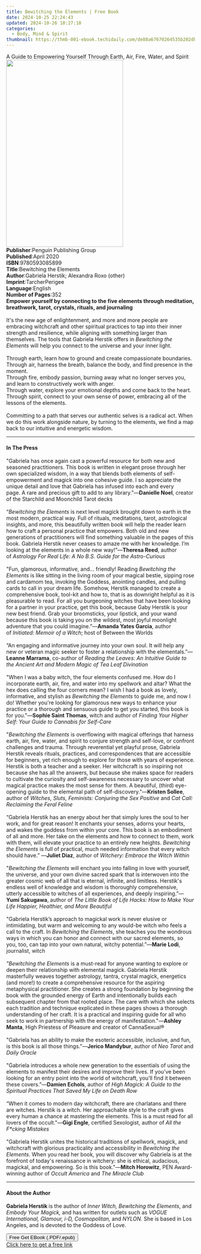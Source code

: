 ```yaml
---
title: Bewitching the Elements | Free Book
date: 2024-10-25 22:24:43
updated: 2024-10-26 10:27:10
categories:
  - Body, Mind & Spirit
thumbnail: https://thmb-001-ebook.techidaily.com/de88a67670264535b202dba07e56a51d7b4906ffefbca0597087f0d37d16bfbf.jpg
---
```

<main id="book-container">
  <div class="flex flex-col">
    <div class="book-brief flex-1 py-6 px-4 sm:p-6 md:py-10 md:px-8">
      <!-- brief-->
      <div class="book-brief-main">
        A Guide to Empowering Yourself Through Earth, Air, Fire, Water, and
        Spirit
      </div>
    </div>
    <div
      class="book-meta-info flex-1 grid gap-4 col-start-1 col-end-3 row-start-1 sm:mb-6 sm:grid-cols-4 lg:gap-6 lg:col-start-2 lg:row-end-6 lg:row-span-6 lg:mb-0"
    >
      <div
        class="book-meta-info-left place-content-center mt-4 p-4 text-sm leading-6 col-start-2 col-span-2 dark:text-slate-400"
      >
        <img
          class="w-full h-500 object-cover rounded-lg sm:h-255 sm:col-span-2 lg:col-span-full"
          src="https://img-001-ebook.techidaily.com/252f56823ee17f97bcea702e9bfcf6667b40ff71d5d39f90928e20ea5d6011bc.jpg"
          alt=""
          width="312"
          height="500"
        />
      </div>
      <div
        class="book-meta-info-right mt-2 col-start-1 row-start-2 col-span-3 self-center"
      >
        <!-- meta data  -->
        <div class="flex flex-col px-4 md:px-8">
          <div class="flex-1">
            <strong>Publisher</strong>:<span class="px-2"
              >Penguin Publishing Group</span
            >
          </div>
          <div class="flex-1">
            <strong>Published</strong>:<span class="px-2">April 2020</span>
          </div>
          <div class="flex-1">
            <strong>ISBN</strong>:<span class="px-2">9780593085899</span>
          </div>
          <div class="flex-1">
            <strong>Title</strong>:<span class="px-2"
              >Bewitching the Elements</span
            >
          </div>
          <div class="flex-1">
            <strong>Author</strong>:<span class="px-2"
              >Gabriela Herstik; Alexandra Roxo (other)</span
            >
          </div>
          <div class="flex-1">
            <strong>Imprint</strong>:<span class="px-2">TarcherPerigee</span>
          </div>
          <div class="flex-1">
            <strong>Language</strong>:<span class="px-2">English</span>
          </div>
          <div class="flex-1">
            <strong>Number of Pages</strong>:<span class="px-2">352</span>
          </div>
        </div>
      </div>
    </div>
    <div class="book-description flex-1 py-6 px-4 sm:p-6 md:py-10 md:px-8">
      <div class="book-description-main">
        <div accordion-content="" id="description">
          <b
            ><b
              >Empower yourself by connecting to the five elements through
              meditation, breathwork, tarot, crystals, rituals, and
              journaling</b
            ></b
          ><br /><br />It's the new age of enlightenment, and more and more
          people are embracing witchcraft and other spiritual practices&nbsp;to
          tap into their inner strength and resilience, while aligning with
          something larger than themselves. The tools that Gabriela Herstik
          offers in <i>Bewitching the Elements</i> will help you connect to the
          universe and your inner light.<br /><br />Through earth, learn how to
          ground and create compassionate boundaries.<br />Through air, harness
          the breath, balance the body, and find presence in the moment.<br />Through
          fire, embody passion, burning away what no longer serves you, and
          learn to constructively work with anger.<br />Through water, explore
          your emotional depths and come back to the heart.<br />Through spirit,
          connect to your own sense of power, embracing all of the lessons of
          the elements.<br /><br />Committing to a path that serves our
          authentic selves is a radical act. When we do this work alongside
          nature, by turning to the elements, we find a map back to our
          intuitive and energetic wisdom.
        </div>
        <div class="accordion-fader"></div>
      </div>
    </div>
    <div class="book-excerpts flex-1 py-6 px-4 sm:p-6 md:py-10 md:px-8">
      <!-- excerpts-->
      <div class="book-excerpts-main">
        <hr />
        <h4 class="placeholder placeholder-heading">
          <span>In The Press</span>
        </h4>
        <p>
          "Gabriela has once again cast a powerful resource for both new and
          seasoned practitioners. This book is written in elegant prose through
          her own specialized wisdom, in a way that blends both elements of
          self-empowerment and magick into one cohesive guide.&nbsp;I so
          appreciate the unique detail and love that Gabriela has infused into
          each and every page.&nbsp;A&nbsp;rare and precious gift to add to any
          library."—<b>Danielle Noel</b>, creator of the Starchild and Moonchild
          Tarot decks<br /><br />“<i>Bewitching the Elements</i>&nbsp;is next
          level magick brought down to earth in the most modern, practical way.
          Full of rituals, meditations, tarot, astrological insights, and more,
          this beautifully written book will help the reader learn how to craft
          a personal practice that empowers. Both old and new generations of
          practitioners will find something valuable in the pages of this book.
          Gabriela Herstik never ceases to amaze me with her knowledge. I’m
          looking at the elements in a whole new way!”—<b>Theresa Reed</b>,
          author of<i
            >&nbsp;Astrology For Real Life: A No B.S. Guide for the
            Astro-Curious<br /><br /></i
          >"Fun, glamorous, informative, and... friendly! Reading&nbsp;<i
            >Bewitching the Elements</i
          >&nbsp;is like sitting in the living room of your magical bestie,
          sipping rose and cardamom tea, invoking the Goddess,
          anointing&nbsp;candles, and pulling cards to call in your dream life.
          Somehow, Herstik managed to create a comprehensive book, tool-kit and
          how to, that is as downright helpful as it is pleasurable to read. For
          all you burgeoning witches that have been looking for a partner in
          your practice, get this book, because Gaby Herstik is your new best
          friend. Grab your broomsticks, your lipstick, and your wand because
          this book is taking you on the wildest, most joyful moonlight
          adventure that you could imagine.”—<b>Amanda Yates Garcia</b>, author
          of&nbsp;<i>Initiated: Memoir of a Witch</i>;&nbsp;host of Between the
          Worlds<br /><i><br /></i>“An engaging and informative journey into
          your own soul. It will help any new or veteran magic seeker to foster
          a relationship with the elementals.”—<b>Leanne Marrama</b>, co-author
          of
          <i
            >Reading the Leaves:&nbsp;An Intuitive Guide to the Ancient Art and
            Modern Magic of Tea Leaf Divination<br />
          </i>
          <br />"When I was a baby witch, the four elements confused me. How do
          I incorporate earth, air, fire, and water into my spellwork and altar?
          What the hex does calling the four corners mean? I wish I had a book
          as lovely, informative, and stylish as&nbsp;<i
            >Bewitching the Elements</i
          >&nbsp;to guide me, and now I do! Whether you're looking for glamorous
          new ways to enhance your practice or a thorough and sensuous guide to
          get you started, this book is for you."—<b>Sophie Saint Thomas</b>,
          witch and author of&nbsp;<i
            >Finding Your Higher Self: Your Guide to Cannabis for
            Self-Care&nbsp;</i
          >
          <br />
          <i><br /></i>"<i>Bewitching the Elements</i>&nbsp;is overflowing with
          magical offerings that harness earth, air, fire, water, and spirit to
          conjure strength and self-love,&nbsp;or confront challenges and
          trauma. Through reverential yet playful prose, Gabriela Herstik
          reveals rituals, practices, and correspondences that are accessible
          for beginners, yet rich enough to explore for those with years of
          experience. Herstik is both a teacher and a seeker. Her witchcraft is
          so inspiring not because she has all the answers, but because she
          makes space for readers to cultivate the curiosity and self-awareness
          necessary to uncover what magical practice makes the most sense for
          them. A&nbsp;beautiful, (third) eye-opening guide to the elemental
          path of self-discovery."—<b>Kristen Sollee</b>, author of&nbsp;<i
            >Witches, Sluts, Feminists: Conjuring the Sex Positive</i
          >&nbsp;and&nbsp;<i>Cat Call: Reclaiming the Feral Feline</i
          ><br /><br />“Gabriela Herstik has an energy about her that simply
          lures the soul to her work, and for great reason! It enchants your
          senses, adorns your hearts, and wakes the goddess from within your
          core. This book is an embodiment of all and more.&nbsp;Her take on the
          elements and how to connect to them, work with them, will elevate your
          practice to an entirely new heights.&nbsp;<i
            >Bewitching the Elements&nbsp;</i
          >is&nbsp;full of practical, much needed information
          that&nbsp;every&nbsp;witch should have.” —<b>Juliet Diaz</b>, author
          of&nbsp;<i>Witchery: Embrace the Witch Within<br /></i><br />"<i
            >Bewitching the Elements </i
          >will enchant you into falling in love with yourself, the universe,
          and your own divine sacred spark that is interwoven into the greater
          cosmic web of all that is eternal, infinite, and limitless. Herstik's
          endless well of knowledge and wisdom is thoroughly comprehensive,
          utterly accessible to witches of all experiences, and deeply
          inspiring.”—<b>Yumi Sakugawa</b>, author of&nbsp;<i
            >The Little Book of Life Hacks: How to Make Your Life Happier,
            Healthier, and More Beautiful&nbsp;</i
          >
          <br /><br />"Gabriela Herstik’s approach to magickal work is never
          elusive or intimidating, but warm and welcoming to any would-be witch
          who feels a call to the craft. In<i> Bewitching the Elements</i>, she
          teaches you the wondrous ways in which you can honor and connect with
          our sacred elements, so you, too, can tap into your own natural,
          witchy potential.”—<b>Marie Lodi</b>, journalist, witch<i
            ><br /><br />"Bewitching the Elements</i
          >&nbsp;is a must-read for anyone wanting to explore or deepen their
          relationship with elemental magick. Gabriela Herstik masterfully
          weaves together astrology, tantra, crystal magick, energetics (and
          more!) to create a comprehensive resource for the aspiring
          metaphysical practitioner. She creates a strong foundation by
          beginning the book with the grounded energy of Earth and intentionally
          builds each subsequent chapter from that rooted place. The care with
          which she selects each tradition and technique explicated in these
          pages shows a thorough understanding of her craft. It is a practical
          and inspiring guide for all who seek to work in partnership with the
          energy of manifestation."—<b>Ashley Manta</b>, High Priestess of
          Pleasure and creator of CannaSexual®&nbsp;<i><br /></i
          ><br />"Gabriela has an ability to make the esoteric accessible,
          inclusive, and fun, is this book is all those things."—<b
            >Jerico Mandybur</b
          >, author of<i> Neo Tarot </i>and <i>Daily Oracle</i
          ><br /><br />"Gabriela introduces a whole new generation to the
          essentials of using the elements to manifest their desires and improve
          their lives. If you’ve been looking for an entry point into the world
          of witchcraft, you’ll find it between these covers.”—<b
            >Damien Echols</b
          >, author of
          <i
            >High Magick: A Guide to the Spiritual Practices That Saved My Life
            on Death Row</i
          ><br /><br />“When it comes to modern day witchcraft, there are
          charlatans and there are witches. Herstik is a witch. Her approachable
          style to the craft gives every human a chance at mastering the
          elements. This is a must read for all lovers of the occult."—<b
            >Gigi Engle</b
          >, certified Sexologist, author of <i>All the F*cking Mistakes</i
          ><br /><br />"Gabriela Herstik unites the historical traditions of
          spellwork, magick, and witchcraft with glorious practicality and
          accessibility in&nbsp;<i>Bewitching the Elements</i>. When you read
          her book, you will discover why Gabriela is at the forefront of
          today's renaissance in witchery: she is ethical, audacious, magickal,
          and empowering. So is this book."—<b>Mitch Horowitz</b>, PEN
          Award-winning author of&nbsp;<i>Occult America&nbsp;</i>and<i
            >&nbsp;The Miracle Club</i
          >
        </p>
      </div>
    </div>
    <div class="book-about-author flex-1 py-6 px-4 sm:p-6 md:py-10 md:px-8">
      <!-- about author-->
      <div class="book-main-author-main">
        <hr />
        <h4 class="placeholder placeholder-heading">
          <span>About the Author</span>
        </h4>
        <p>
          <b>Gabriela Herstik </b>is the author of
          <i>Inner Witch, Bewitching the Elements</i>, and
          <i>Embody Your Magick,</i> and has written for outlets such as
          <i>VOGUE International, Glamour, i-D, Cosmopolitan,</i> and
          <i>NYLON.</i> She is based in Los Angeles, and is devoted to the
          Goddess of Love.
        </p>
      </div>
    </div>
    <div class="book-free-get flex-1 py-6 px-4 sm:p-6 md:py-10 md:px-8">
      <button
        id="btn-free-get"
        class="bg-blue-500 hover:bg-blue-700 text-white font-bold py-2 px-4 rounded"
      >
        Free Get EBook (.PDF/.epub)
      </button>
      <div id="countdown-display" class="px-2 text-lg mt-2"></div>
      <a
        id="free-link"
        class="hidden bg-blue-500 hover:bg-blue-700 text-white font-bold py-2 px-4 rounded"
        href="https://www.ebooks.com/en-us/book/209775863/bewitching-the-elements/gabriela-herstik/"
        target="_blank"
        >Click here to get a free link</a
      >
    </div>
    <script>
      let countdownTime = 0;
      let countdownInterval = null;
      document
        .getElementById('btn-free-get')
        .addEventListener('click', startCountdown);
      function startCountdown() {
        countdownTime = new Date().getTime() + 60000 * 3;
        countdownInterval = setInterval(updateCountdown, 1000);
        document.getElementById('btn-free-get').disabled = true;
        document
          .getElementById('btn-free-get')
          .classList.add('bg-gray-500', 'cursor-not-allowed');
      }
      function updateCountdown() {
        let currentTime = new Date().getTime();
        let timeLeft = countdownTime - currentTime;
        let secondsLeft = Math.floor(timeLeft / 1000);
        document.getElementById('countdown-display').innerHTML =
          `Remaining time: ${secondsLeft} seconds.`;
        if (secondsLeft <= 0) {
          clearInterval(countdownInterval);
          document.getElementById('btn-free-get').classList.add('hidden');
          document.getElementById('free-link').classList.remove('hidden');
          document.getElementById('countdown-display').innerHTML = '';
        }
      }
    </script>
  </div>
</main>
